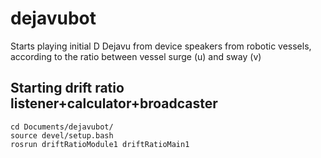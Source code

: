 # dejavubot
Starts playing initial D Dejavu from device speakers from robotic vessels, according to the ratio between vessel surge (u) and sway (v)


## Starting drift ratio listener+calculator+broadcaster

```shell
cd Documents/dejavubot/
source devel/setup.bash
rosrun driftRatioModule1 driftRatioMain1
```
